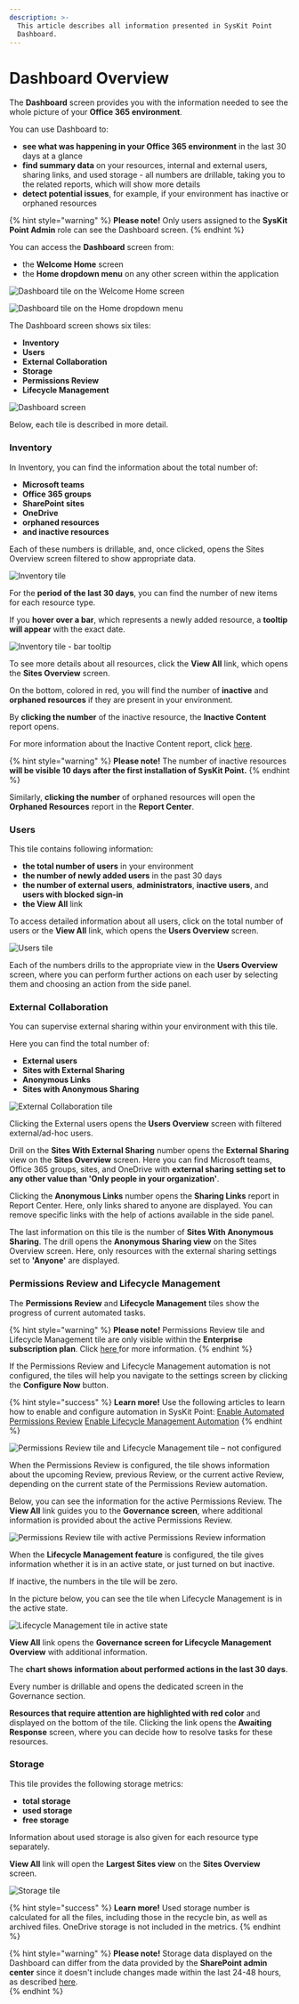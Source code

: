 ```yaml
---
description: >-
  This article describes all information presented in SysKit Point
  Dashboard.
---
```


# Dashboard Overview

The **Dashboard** screen provides you with the information needed to see the whole picture of your **Office 365 environment**.   

You can use Dashboard to:
* **see what was happening in your Office 365 environment** in the last 30 days at a glance  
* **find summary data** on your resources, internal and external users, sharing links, and used storage - all numbers are drillable, taking you to the related reports, which will show more details 
* **detect potential issues**, for example, if your environment has inactive or orphaned resources

{% hint style="warning" %}
**Please note!** Only users assigned to the **SysKit Point Admin** role can see the Dashboard screen.
{% endhint %}

You can access the **Dashboard** screen from:

* the **Welcome Home** screen
* the **Home dropdown menu** on any other screen within the application 

![Dashboard tile on the Welcome Home screen](../.gitbook/assets/dashboard_dashboard-tile-on-welcome-home-screen.png)

![Dashboard tile on the Home dropdown menu](../.gitbook/assets/dashboard_dashboard-tile-on-home-dropdown-menu.png)

The Dashboard screen shows six tiles:
* **Inventory**
* **Users**
* **External Collaboration**
* **Storage**
* **Permissions Review**
* **Lifecycle Management**

![Dashboard screen](../.gitbook/assets/dashboard_dashboard-screen.png)

Below, each tile is described in more detail.

### Inventory

In Inventory, you can find the information about the total number of:

* **Microsoft teams** 
* **Office 365 groups** 
* **SharePoint sites** 
* **OneDrive**
* **orphaned resources**
* **and inactive resources**

Each of these numbers is drillable, and, once clicked, opens the Sites Overview screen filtered to show appropriate data.

![Inventory tile](../.gitbook/assets/dashboard_inventory-tile.png)

For the **period of the last 30 days**, you can find the number of new items for each resource type. 

If you **hover over a bar**, which represents a newly added resource, a **tooltip will appear** with the exact date. 

![Inventory tile - bar tooltip](../.gitbook/assets/dashboard_inventory-tile-bar-tooltip.png)

To see more details about all resources, click the **View All** link, which opens the **Sites Overview** screen. 

On the bottom, colored in red, you will find the number of **inactive** and **orphaned resources** if they are present in your environment. 

By **clicking the number** of the inactive resource, the **Inactive Content** report opens. 

For more information about the Inactive Content report, click [here](../common-tasks/inactive-content.md#inactive-content-report). 

{% hint style="warning" %}
**Please note!** The number of inactive resources **will be visible 10 days after the first installation of SysKit Point.** 
{% endhint %}

Similarly, **clicking the number** of orphaned resources will open the **Orphaned Resources** report in the **Report Center**. 

### Users
This tile contains following information:
 * **the total number of users** in your environment
 * **the number of newly added users** in the past 30 days
 * **the number of external users**, **administrators**, **inactive users**, and **users with blocked sign-in**
 * **the View All** link

To access detailed information about all users, click on the total number of users or the **View All** link, which opens the **Users Overview** screen. 

![Users tile](../.gitbook/assets/dashboard_users-tile.png)

Each of the numbers drills to the appropriate view in the **Users Overview** screen, where you can perform further actions on each user by selecting them and choosing an action from the side panel. 

### External Collaboration

You can supervise external sharing within your environment with this tile. 

Here you can find the total number of:

* **External users** 
* **Sites with External Sharing**
* **Anonymous Links**
* **Sites with Anonymous Sharing**  

![External Collaboration tile ](../.gitbook/assets/dashboard_external-collaboration-tile.png)

Clicking the External users opens the **Users Overview** screen with filtered external/ad-hoc users. 

Drill on the **Sites With External Sharing** number opens the **External Sharing** view on the **Sites Overview** screen. Here you can find Microsoft teams, Office 365 groups, sites, and OneDrive with **external sharing setting set to any other value than 'Only people in your organization'**. 

Clicking the **Anonymous Links** number opens the **Sharing Links** report in Report Center. Here, only links shared to anyone are displayed. You can remove specific links with the help of actions available in the side panel. 

The last information on this tile is the number of **Sites With Anonymous Sharing**. The drill opens the **Anonymous Sharing view** on the Sites Overview screen. Here, only resources with the external sharing settings set to **'Anyone'** are displayed. 

### Permissions Review and Lifecycle Management

The **Permissions Review** and **Lifecycle Management** tiles show the progress of current automated tasks. 

{% hint style="warning" %}
**Please note!** Permissions Review tile and Lifecycle Management tile are only visible within the **Enterprise subscription plan**. Click [here ](https://www.syskit.com/products/point/pricing/)for more information. 
{% endhint %}

If the Permissions Review and Lifecycle Management automation is not configured, the tiles will help you navigate to the settings screen by clicking the **Configure Now** button. 

{% hint style="success" %}
**Learn more!** Use the following articles to learn how to enable and configure automation in SysKit Point: [Enable Automated Permissions Review](../installation-and-configuration/enable-permissions-review.md) [Enable Lifecycle Management Automation](../installation-and-configuration/enable-lifecycle-management.md)
{% endhint %}

![Permissions Review tile and Lifecycle Management tile &#x2013; not configured ](../.gitbook/assets/dashboard_permissions-review-tile-and-lifecycle-management-tile-not-configured.png)

When the Permissions Review is configured, the tile shows information about the upcoming Review, previous Review, or the current active Review, depending on the current state of the Permissions Review automation.

Below, you can see the information for the active Permissions Review. The **View All** link guides you to the **Governance screen**, where additional information is provided about the active Permissions Review. 

![Permissions Review tile with active Permissions Review information ](../.gitbook/assets/dashboard_permissions-review-tile-with-active-review.png)

When the **Lifecycle Management feature** is configured, the tile gives information whether it is in an active state, or just turned on but inactive. 

If inactive, the numbers in the tile will be zero. 

In the picture below, you can see the tile when Lifecycle Management is in the active state. 

![Lifecycle Management tile in active state ](../.gitbook/assets/dashboard_lifecycle-management-tile-in-active-state.png)

**View All** link opens the **Governance screen for Lifecycle Management Overview** with additional information.  

The **chart shows information about performed actions in the last 30 days**. 

Every number is drillable and opens the dedicated screen in the Governance section. 

**Resources that require attention are highlighted with red color** and displayed on the bottom of the tile. Clicking the link opens the **Awaiting Response** screen, where you can decide how to resolve tasks for these resources. 

### Storage

This tile provides the following storage metrics:
* **total storage**
* **used storage**
* **free storage**

Information about used storage is also given for each resource type separately.

**View All** link will open the **Largest Sites view** on the **Sites Overview** screen. 

![Storage tile ](../.gitbook/assets/dashboard_storage-tile.png)

{% hint style="success" %}
**Learn more!** Used storage number is calculated for all the files, including those in the recycle bin, as well as archived files. OneDrive storage is not included in the metrics.
{% endhint %}

{% hint style="warning" %}
**Please note!** Storage data displayed on the Dashboard can differ from the data provided by the **SharePoint admin center** since it doesn't include changes made within the last 24-48 hours, as described [here](https://docs.microsoft.com/en-us/sharepoint/manage-site-collection-storage-limits).  
{% endhint %}


